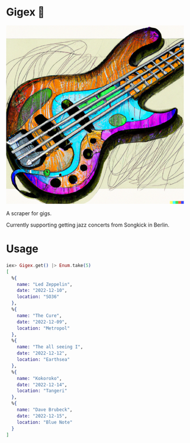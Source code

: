 # Gigex 🎸

![A pleasant drawing of a sunburst bass guitar with violet, green and blue gradients](bass-guitar-drawing-640x480.png)

A scraper for gigs.

Currently supporting getting jazz concerts from Songkick in Berlin.


# Usage

```elixir
iex> Gigex.get() |> Enum.take(5)
[
  %{
    name: "Led Zeppelin",
    date: "2022-12-10",
    location: "SO36"
  },
  %{
    name: "The Cure",
    date: "2022-12-09",
    location: "Metropol"
  },
  %{
    name: "The all seeing I",
    date: "2022-12-12",
    location: "Earthsea"
  },
  %{
    name: "Kokoroko",
    date: "2022-12-14",
    location: "Tangeri"
  },
  %{
    name: "Dave Brubeck",
    date: "2022-12-15",
    location: "Blue Note"
  }
]
```
